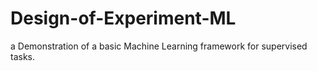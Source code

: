 # Design-of-Experiment-ML
a Demonstration of a basic Machine Learning framework for supervised tasks.
